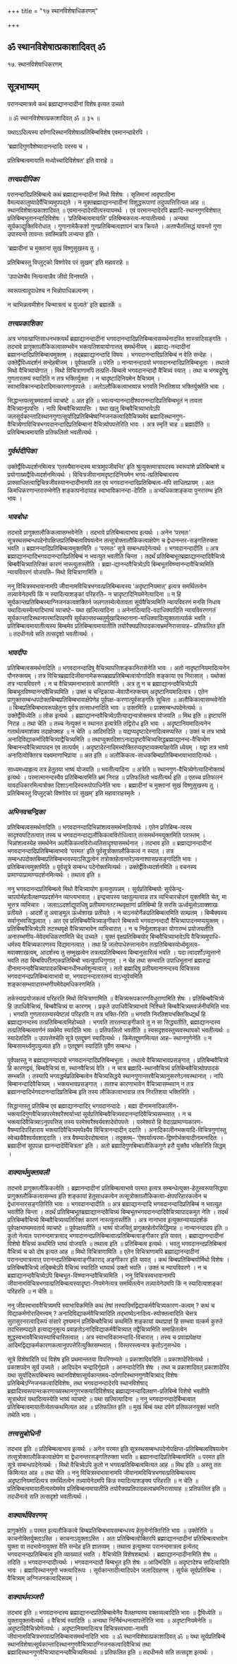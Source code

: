 +++
title = "१७ स्थानविशेषाधिकरणम्"

+++


## ॐ स्थानविशेषात्प्रकाशादिवत् ॐ

१७. स्थानविशेषाधिकरणम्

## **सूत्रभाष्यम्**

परानन्दमात्रत्वे कथं ब्रह्माद्यानन्दादीनां विशेष इत्यत उच्यते

॥ ॐ स्थानविशेषात्प्रकाशादिवत् ॐ ॥ ३५ ॥

यथाऽऽदित्यस्य दर्पणादिस्थानविशेषात्प्रतिबिम्बविशेष एवमानन्दादेरपि ।

‘ब्रह्मादिगुणवैशेष्यादानन्दादिः परस्य च ।

प्रतिबिम्बत्वमायाति मध्योच्चादिविशेषत’ इति वाराहे ॥

### ***तत्त्वप्रदीपिका***

परानन्दादिप्रतिबिम्बत्वे कथं ब्रह्माद्यानन्दादीनां मिथो विशेषः । सृतिमानां त्वदृष्टादिना वैमल्यकालुष्यादेर्वैचित्र्यमुपपद्यते । न मुक्तब्रह्माद्यानन्दादीनां विशुद्धरूपाणां तदुपपत्तिरित्यत आह ॥ स्थानविशेषात्प्रकाशादिवत् ॥ एवमानन्दादेरपीत्यस्यायमर्थः । एवं परमानन्दादेरपि ब्रह्मादि-स्थानगुणविशेषात् प्रतिबिम्बभूतानन्दादिविशेषः । ‘प्रतिबिम्बत्वमायाति’ प्रतिबिम्बकरत्व-मायातीत्यर्थः । अन्यथा सूर्यकाद्युक्तिविरोधात् । गुणानामेकैकशो गुणप्रतिबिम्बत्वज्ञापनं चात्र क्रियते । अतश्चैतत्सिद्धं यावन्तो गुणा उपास्यन्ते तावन्तः स्वस्मिन्नपि लभ्यन्त इति ।

‘ब्रह्मादीनां च मुक्तानां सुखं विष्णुसुखस्य तु ।

प्रतिबिम्बस्तु विप्लुट्को विष्णोरेव परं सुखम्’ इति महावराहे ॥

‘उपाधेश्चैव नित्यत्वान्नैव जीवो विनश्यति ।

स्वरूपत्वादुपाधेश्च न भिन्नोपाधिकल्पनम् ।

न चाभिन्नत्वमीशेन चिन्मात्रत्वं च युज्यते’ इति ब्रह्मतर्के ॥

### ***तत्त्वप्रकाशिका***

अत्र भगवत्प्राप्तिसाधनभक्त्यर्थं ब्रह्माद्यानन्दादीनां भगवदानन्दादिप्रतिबिम्बत्वसमर्थनादस्ति शास्त्रादिसङ्गतिः । तदभावे प्रागुक्तालौकिकत्वासम्भवेन भक्त्यतिशयायोगात्तत् समर्थनीयम् । ब्रह्माद्य-नन्दादीनां ब्रह्मानन्दादिप्रतिबिम्बत्वमुक्तम् । तद्ब्रह्माद्यानन्दादि विषयः । भगवदानन्दादिप्रतिबिम्बं न वेति सन्देहः । उक्तेर्द्वैविध्यदर्शनं सन्देहबीजम् । पूर्वपक्षयति ॥ परेति ॥ नान्यानन्दादयो भगवदानन्दादिप्रतिबिम्बभूताः । तथात्वे मिथो वैचित्र्यायोगात् । मिथो विचित्राणामपि तत्प्रति-बिम्बत्वे भगवदानन्दादौ वैचित्र्यं स्यात् । तथा च भगवद्रूपेषु गुणतारतम्यं स्यादिति न तत्र भक्तिर्युक्ता । न चादृष्टादिनियमेन वैचित्र्यम् । स्वाभाविकानन्दादेरादिमत्कारणानुपपत्तेः । अतोऽलौकिकत्वाभावान्न भगवति निरतिशया भक्तिर्युक्तेति भावः ।

सिद्धान्तयत्सूत्रमवतार्य व्याचष्टे ॥ अत इति ॥ भवत्यन्यानन्दादीश्वरानन्दादिप्रतिबिम्बभूतं न तावता वैचित्र्यानुपपत्तिः । नापि बिम्बवैचित्र्यापत्तिः । यथा खलु बिम्बवैचित्र्याभावेऽपि जलसूर्यकान्तादिस्थानगुणात्सूर्यादिप्रतिबिम्बेष्वग्निजनकत्वादिवैचित्र्यमेवं ब्रह्मादिस्थानगुण-वैचित्र्येणाविचित्रभगवदानन्दादिप्रतिबिम्बानां वैचित्र्योपपत्तेरिति भावः । अत्र स्मृतिं चाह ॥ ब्रह्मादीति ॥ प्रतिबिम्बत्वमायाति प्रतिफलितो भवतीत्यर्थः ।

### ***गुर्वर्थदीपिका***

उक्तेर्द्वैविध्यदर्शनमित्यत्र ‘एतस्यैवानन्दस्य मात्रामुपजीवन्ति’ इति श्रुत्युक्तमात्रापदस्य स्वरूपांशे प्रतिबिम्बांशे च प्रयोगाख्यद्वैविध्यदर्शनमित्यर्थः । विचित्रजीवानामदृष्टादिनियमेन भगव-त्प्रतिबिम्बत्वस्य प्राक्साधितत्वाद्विचित्रजीवस्यानन्दादीनामपि तत एव भगवदानन्दादिप्रतिबिम्बत्व-मपि साधितप्रायम् । अतः किमधिकरणान्तरारम्भेणेति शङ्कापनोदायाह स्वाभाविकानन्दा-देरिति ॥ अभ्यधिकाशङ्कया पुनरारम्भ इति भावः ।

### ***भावबोधः***

तदभावे प्रागुक्तालौकिकत्वासम्भवेनेति । तदभावे प्रतिबिम्बत्वाभाव इत्यर्थः । अनेन ‘परमतः’ सूत्रस्थसम्बन्धपदेनोपक्षिप्तप्रतिबिम्बत्वविषयत्वेन तत्सूत्रोक्तालौकिकत्वाक्षेपेण च द्वेधानन्तर-सङ्गतिरुक्ता भवति ॥ ब्रह्मानन्दादिप्रतिबिम्बत्वमुक्तमिति ॥ ‘परमतः’ सूत्रे सम्बन्धपदेनेत्यर्थः ॥ भगवदानन्दादीति ॥ अत्र ब्रह्माद्यानन्दादिभगवदानन्दादिप्रतिबिम्बं न भवत्युत भवतीति चिन्ता । तदर्थं प्रतिबिम्बभूतब्रह्माद्यानन्दादिवैचित्र्ये बिम्बवैचित्र्यातिरिक्तं कारणं नास्त्युतास्तीति । ब्रह्मा-द्यानन्दवैचित्र्येऽपि बिम्बभूतविष्ण्वानन्दावैचित्र्यमिति न्यायविवरणं योजयति– मिथो विचित्राणामिति ॥

ननु विचित्रस्वभावानामपि जीवानामविचित्रभगवत्प्रतिबिम्बत्वस्य ‘अदृष्टानियमात्’ इत्यत्र समर्थितत्वेन तन्न्यायेनेदमपि किं न स्यादित्याशङ्कां परिहरति– न चादृष्टादिनियमेनेत्यादिना ॥ न हि सूर्यकान्तप्रतिबिम्बस्याग्निजनकत्वशक्तिर्न जलगतस्येत्येतावता सूर्यवैचित्र्यमिति न्यायविवरणं मनसि निधाय यथादित्यस्येत्यादिभाष्यं व्याचष्टे– यथा खल्वित्यादिना ॥ अनेनादित्यादि-वदाधिक्यादिति न्यायविवरणगतं सूर्यकान्तादिस्थानपरमादिपदमपि सूर्यकान्तवच्चतुर्मुखादिस्थानाना-माधिक्यादित्युक्ततात्पर्यकं भवति । प्रतिबिम्बत्वमायातीत्यस्य बिम्बमेव प्रतिबिम्बत्वमायातीति तयोरैक्यप्रतिपादकत्वभ्रमनिरासायाह– प्रतिफलित इति ॥ तदधीनत्वे सति तत्सदृशो भवतीत्यर्थः ।

### ***भावदीपः***

प्रतिबिम्बत्वसमर्थनादिति ॥ भगवदानन्दादिषु वैचित्र्यापत्तिशङ्कानिरासेनेति भावः । अतो नादृष्टानियमादित्यनेन पौनरुक्त्यम् । तत्र विचित्रब्रह्मादिजीवानामेकरूपब्रह्मप्रतिबिम्बत्वायोगादिति शङ्काया एव निरासात् । यथोक्तं तत्र न्यायविवरणे । न च वैचित्र्यमनाभासत्वे कारणमिति । अत्र तु न च ब्रह्माद्यानन्दवैचित्र्येऽपि बिम्बभूतविष्ण्वानन्दवैचित्र्यमिति । उक्तं च चन्द्रिकाया-मेवापौनरुक्त्यम् अदृष्टानियमादित्यत्र । एतेन प्रागुक्तसम्बन्धपदोक्तबिम्बप्रतिबिम्बभावाक्षेपेणेह पूर्वपक्ष-करणात्पूर्वसङ्गतिः सूचिता ॥ अलौकिकत्वासम्भवेनेति ॥ बिम्बप्रतिबिम्बभावरूपहेतुना पूर्वत्र तत्साधनादिति भावः ॥ उक्तमिति ॥ प्राक्सम्बन्धपदेनेत्यर्थः ॥ उक्तेर्द्वैविध्येति ॥ लोक इत्यर्थः । ब्रह्माद्यानन्दवैचित्र्येऽपीत्याद्यन्यत्रोक्तमत्र योजयति ॥ मिथ इति ॥ इष्टापत्तिं निराह ॥ तथा चेति ॥ तच्च नेत्युक्तं न स्थानत इत्यत्रेति तद्विरोध इति भावः । अदृष्टानियमादित्यनेन गतार्थत्वमाशंक्य तदाक्षेपमाह ॥ न चेति ॥ आदिमदिति ॥ यद्यप्यदृष्टादेरनादित्वमप्यस्ति । उक्तं च तत्र भाष्ये अनादिविद्याकर्मादिवैचित्र्याद्वैचित्र्यमिति ॥ तथाप्युक्तदिशाऽनाद्यदृष्टवैचित्र्यसिद्धब्रह्माद्यानन्द-वैचित्र्येण बिम्बानन्दवैचित्र्यापादन एव तात्पर्यम् । अदृष्टादेरनादिमत्त्वोक्तिरप्यदृष्टव्यक्त्यपेक्षयेति ध्येयम् । यद्वा तत्र भाष्ये अनादित्वोक्तिरत्र वक्ष्यमाणाभिप्राया ॥ अत इति ॥ अलौकिकत्व-साधकबिम्बप्रतिबिम्बभावाभावादित्यर्थः ।

साध्यमध्याहृत्य तत्र हेतुतया भाष्यं योजयति ॥ भवतीत्यादिना ॥ अत्रेति ॥ स्थानगुण-वैचित्र्येणेत्यादिनोक्तार्थ इत्यर्थः । परमात्मानन्दस्यैव प्रतिबिम्बत्वमिति भ्रमं निराह ॥ प्रतिफलितो भवतीत्यर्थ इति ॥ एतच्च प्रतिफलनं यावदधिकारमित्यत्रोक्त दिशाऽनादिस्वरूपोपाधिनेति भावः । ब्रह्मादीनां च मुक्तानां सुखं विष्णुसुखस्य तु । प्रतिबिम्बस्तु विप्लुट्को विष्णोरेव परं सुखम्’ इति महावाराहस्मृतेः ।

### ***अभिनवचन्द्रिका***

प्रतिबिम्बत्वसमर्थनादिति ॥ भगवदानन्दादिभिन्नांशत्वसमर्थनादित्यर्थः । एतेन प्रतिबिम्ब-त्वस्य सादृश्यघटितत्वात् तस्य च भगवदानन्दाद्यलौकिकत्वविरोधित्वात् तत्समर्थनमयुक्तमिति परास्तम् । भिन्नांशत्वस्येह समर्थनेन अलौकिकत्वविरोध्यतिसादृश्यासमर्थनात् । तदभाव इति ॥ ब्रह्माद्यानन्दादीनां भगवदानन्दादिप्रतिबिम्बत्वाभावे ‘परमत’ इति पूर्वसूत्रोक्तालौकिकत्वं न स्यात् । तत्र सम्बन्धपदोक्तबिम्बप्रतिबिम्बभावस्याऽसिद्धत्वेन तत्रोक्तहेत्वन्तरेऽप्यनाश्वासप्रसङ्गादिति भावः । प्रतिबिम्बत्त्वमुक्तमिति ॥ पूर्वसूत्रे सम्बन्ध पदेनोक्तमित्यर्थः । उक्तेर्द्वैविध्यदर्शनमिति ॥ वचनस्य प्रामाण्याप्रामाण्यदर्शनमित्यर्थः । तथात्व इति ॥

ननु भगवदानन्दप्रतिबिम्बत्वे मिथो वैचित्र्यायोग इत्यनुपपन्नम् । सूर्यप्रतिबिम्बयोः सूर्यकेन्द्र-चापयोर्महावैलक्षण्यप्रदर्शनेन व्याप्त्यभावात् । इन्द्रचापस्य पक्षतुल्यत्वान्न तत्र व्यभिचारचोदनं युक्तमिति चेत्, मा भूत्तत्र व्यभिचारः । जलाऽऽदर्शाद्युपाधिषु प्रतीयमानतटस्थवृक्षाणां प्रतिबिम्बो हि सरसि ऊर्ध्वमूलोऽवाक्शाखः प्रतीयते । आदर्शे तु अवाङ्मूल ऊर्ध्वशाखः प्रतीयते । न चाऽनयोर्नैकप्रतिबिम्बत्वमिति साम्प्रतम् । बिम्बैक्यस्य सर्वानुभवसिद्धत्वात् । अत एव प्रतिबिम्बवैचित्र्याङ्गीकारे बिम्बरूपे भगवदानन्दादौ वैचित्र्यापादनमप्ययुक्तम् । प्रतिबिम्बवैचित्र्येऽपि तटस्थवृक्षे वैचित्र्याभावेन व्यभिचारात् । न च निर्मूलाशङ्का योगारम्भं प्रयोजयतीति अनारम्भणीय-मेवेदमधिकरणमिति चेद् उच्यते । युक्तं वृक्षप्रतिबिम्बयोर् बिम्बवैचित्र्याभावेऽपि वैचित्र्यमुपाधि-धर्मस्य वैचित्र्यकारणस्य विद्यमानत्वात् । तथा हि जलोपाधेरुत्तानत्वेन तत्प्रतिबिम्बस्योर्ध्वमूलत्व-मवाक्शाखत्वम्, आदर्शस्य तु सम्मुखत्वेन तत्रत्यप्रतिबिम्बस्य बिम्बानुसारित्वं भवति । यदा त्वादर्शोऽप्युत्तानो भवति तदा बिम्बविपरीतएकप्रतिबिम्बो भवत्युपाधिगुणात् । न चेह तथा सम्भवति उपाधिभूतानां ब्रह्मरुद्रा दीनामानन्दवैचित्र्यापादकबिम्बानधीनधर्मशून्यत्वात् । ततो ब्रह्मादिषु प्रतीयमानानन्दस्य विचित्रस्य भगवदानन्दप्रतिबिम्बत्वाभावो वा, भगवदानन्दतारतम्यं वाऽभ्युपेयमिति शङ्कासम्भवादारम्भणीयमेवेदमधिकरणमिति ।

तर्कस्याप्रयोजकत्वं परिहरति मिथो विचित्राणामिति ॥ वैचित्र्यरूपकारणविधुराणामिति शेषः । प्रतिबिम्बवैचित्र्ये हि उपाधिवैचित्र्यं, बिम्बवैचित्र्यं वा कारणम् । प्रकृते उपाधिवैचित्र्याभावे निश्चिते बिम्बवैचित्र्यमवर्जनीयमिति भावः । भगवति गुणतारतम्यस्येष्टत्वं परिहरति न तत्र भक्ति-रिति ॥ भगवति निरतिशयभक्तिसिध्द्यर्थं हि ब्रह्माद्यानन्दस्य तत्प्रतिबिम्बत्वमिहोच्यते । भगवति तारतम्याङ्गीकारे तु न सा सिद्ध्यतीति, ब्रह्माद्यानन्दस्य तत्प्रतिबिम्बत्ववर्णनं व्यर्थमेव स्यादिति भावः ॥ प्रतिफलितो भवतीति ॥ स्वसदृशवस्तुव्यवस्थापको भवतीत्यर्थः ॥ स्यादेतदिति ॥ उपपत्तेश्चेति सूत्रे एतद्दूषणं स्यादित्यर्थः । किमेतद्दूषणमित्यत आह– स्थानगुणेनेति ॥ न बिम्बसामर्थ्यमुपयुज्यत इति ॥ एतद्दूषणं स्यादिति पूर्वेण सम्बन्धः ।

पूर्वपक्षस्तु न ब्रह्माद्यानन्दादयो भगवदानन्दादिप्रतिबिम्बभूताः । तथात्वे वैचित्र्याभावप्रसङ्गात् । प्रतिबिम्बवैचित्र्ये हि कारणद्वयं, बिम्बवैचित्र्यं वा, स्थानवैचित्र्यं वेति । न चात्र ब्रह्मादि-स्थानवैचित्र्यं प्रतिबिम्बवैचित्र्योपपादकं सम्भवति । तस्यापि भगवद्धर्मप्रतिबिम्बत्वेन वैचित्र्यसिद्धये स्थानगुणान्तरवैचित्र्यानुसरणेऽनवस्थानात् । नापि बिम्बानन्दादिवैचित्र्यम् । भक्त्यभावप्रसङ्गात् । ततश्च कारणाभावेन वैचित्र्यासम्भवान् न तत्र ब्रह्मानन्दादिर्भगवदानन्दादिप्रतिबिम्ब इति तस्य लौकिकत्वाभावान्न तत्र निरतिशया भक्तिरिति ।

सिद्धान्तस्तु प्रतिबिम्ब एव ब्रह्माद्यानन्दादिर् भगवदानन्दादेः । बह्मा दीनामनादिकालीन-भक्त्यादिगुणवैचित्र्यपरमेश्वरैश्वर्याभ्यां सूर्यप्रतिबिम्बवैचित्र्यवदानन्दादिवैचित्र्यसम्भवात् । न च भक्त्यादिवैचित्र्याऽनुपपत्तिस् तस्य परमेश्वरैश्वर्यवशादेवोपपत्तेः । परमेश्वरो हि वेदाऽप्रामाण्यकारण-वैषम्यादिपरिहाराय भक्त्यादिवैचित्र्यमपेक्ष्यैव विचित्रानन्दादीन् ददाति । अनादिकालीनभक्त्यादि-विचित्रगुणांस्तु स्वेच्छयैवैश्वर्यवशाद्ददाति । तत्र वैषम्यादेरदोषत्वात् । तदुक्तम्– ‘ऐश्वर्यात्परमा-द्विष्णोर्भक्त्यादीनामनादितः । ब्रह्मादीनां सूपपन्ना ह्यानन्दादेर्विचित्रता’ इति । अतो ब्रह्मादिगुणबिम्बालौकिकगुणे हरौ युक्तैव भक्तिरिति सिद्धम् ।

### ***वाक्यार्थमुक्तावली***

तदभावे प्रागुक्तलौकिकत्वेति । ब्रह्मानन्दादीनां प्रतिबिम्बत्वाभावे परमत इत्यत्र सम्बन्धेत्युक्त-हेतुस्वरूपासिद्ध्या प्रागुक्तलौकिकत्वासम्भव इति शङ्कायां हेतुसाधकत्वेन तत्सूत्रोक्तालौकिकत्वा-क्षेपपरिहारकत्वेन च द्वेधानन्तरसङ्गतिरिति भावः ॥ भगवदानन्दादीति ॥ अत्र ब्रह्माद्यानन्दादि भगवदानन्दादिप्रतिबिम्बं न भवत्युत भवतीति चिन्ता । तदर्थं प्रतिबिम्बभूतब्रह्माद्यानन्दवैचित्र्यं बिम्बभूतभगवदानन्दादिवैचित्र्यापादकमुत नेति । तदर्थं प्रतिबिम्बवैचित्र्ये बिम्बवैचित्र्यव्यतिरिक्तं कारणं नास्त्युतास्तीति । अत्र नानाभाव इत्युक्तन्यायप्रदर्शकं पूर्वपक्षभाष्यमवतार्य व्याचष्टे ॥ पूर्वपक्षयतीति ॥ भाष्यं योजयितुं प्रागुक्तहेतोरसिद्धिमाह ॥ नान्यानन्दादय इति ॥ कुतो नेत्यतः परानन्दमात्रत्वाद् भगवदानन्दप्रतिबिम्बत्वात्प्रतिबिम्बत्वाङ्गीकार इति यावत् । ब्रह्माद्यानन्दादीनां विशेषो वैचित्र्यं कथमिति भाष्यं योजयति ॥ तथात्व इति ॥ प्रतिबिम्बत्व इत्यर्थः । भवतु भगवदानन्दप्रतिबिम्बत्वं वैचित्र्यं च को दोष इत्यत आह ॥ मिथो विचित्राणामिति ॥ एतेन विचित्राणामपि ब्रह्माद्यानन्दादीनां परानन्दमात्रत्वात् परानन्दप्रतिबिम्बत्वाङ्गीकाराद् अङ्गीकार इति यावत् । कथं बिम्बप्रतिबिम्बयोर्मिथो विशेषः । प्रतिबिम्बवैचित्र्ये तद्बिम्बेऽपि वैचित्र्यं स्यादिति भाष्यार्थ उक्तो भवति । उक्तं च न्यायविवरणे । न च ब्रह्माद्यानन्दवैचित्र्येऽपि बिम्बभूत-विष्ण्वानन्दवैचित्र्यमिति । ननु विचित्रस्वभावानामपि जीवानामविचित्रभगवत्प्रतिबिम्बत्वस्यादृष्टा-नियमेनेत्यत्र समर्थितत्वेन तन्न्यायेनेदमपि किं न स्यादित्याशङ्कां परिहरति ॥ न चेति ॥

ननु जीवस्वभाववैचित्र्यमपि स्वाभाविकमिति कथं तेषां तस्यादिमद्विद्याकर्मवैचित्र्यकारण-कत्वम् ? कथं च विद्याकर्मणोरादिमत्त्वम् ? अनादिविद्याकर्मवैचित्र्यादिति तद्भाष्येऽनादित्व-स्योक्तत्वादिति चेत्तत्र सुरासुरनरत्वादिरूपं संसारे दृश्यमानं प्रतिबिम्बवैचित्र्यं कथमिति शङ्कायां यथाप्राज्ञं हि सम्भवा यत्कर्म कुरुते तदभिसम्पद्यते इत्याद्यनुसृत्य प्रवाहतोऽनादिविद्याकर्मवैचित्र्यात् तद्वैचित्र्यमिति समाहितत्वेन शुद्धस्वभाववैचित्र्यस्याविचारितत्वात् । अत्र स्वाभाविकानन्दादि-विचारात् । तस्य च प्रवाह्यपेक्षया आदिमद्विद्याकर्मकारणकत्वानुपपत्तेरित्युक्तिसम्भवात् । विस्तरस्त्वन्यत्र कृतोऽनुसन्धेयः ।

सूत्रे विशेषादिति पदं विशेष इति प्रथमान्ततया विपरिणम्यते ॥ प्रकाशादिवदिति ॥ प्रकाशादेरिवेत्यर्थः । प्रकाशपदेन सूर्य उच्यते । आदिपदेन चन्द्रादिर्गृह्यते । आनन्दादेरिति शेषः । तथा च प्रकाशादिवत् प्रकाशादेरिव यथा सूर्यादिरूपबिम्बस्य स्थानविशेषात्सूर्यकान्तमय-दर्पणादिस्थानगुणवैचित्र्याद् विशेषः प्रतिबिम्बेऽग्निजनकत्वादिविशेषः, तथा भगवदानन्दादेरपि स्थानविशेषाद् ब्रह्मादिस्वरूपान्तःकरणाख्यस्थानगुणभक्त्यादिविशेषाद् ब्रह्माद्यानन्दादिलक्षण-प्रतिबिम्बे विशेषो भवतीति सूत्रार्थपरं यथादित्यस्येति भाष्यं व्याचष्टे ॥ यथा खल्वित्यादिना ॥ ननु भगवदानन्दादेर्बिम्बत्वात् प्रतिबिम्बत्वमायातीत्येतत्कथमित्यत आह ॥ प्रतिफलित इति ॥ मुखं बिम्बं यथा दर्पणे प्रतिफलनयुक्तं भवति तथेति भावः ।

### ***तत्त्वसुबोधिनी***

तदभाव इति ॥ प्रतिबिम्बत्वाभाव इत्यर्थः । अनेन परमत इति सूत्रस्थसम्बन्धपदेनोपक्षिप्त-प्रतिबिम्बत्वविषयत्वेन तत्सूत्रोक्तालौकिकत्वाक्षेपेण वा द्वेधानन्तरसङ्गतिरुक्ता भवति ॥ ब्रह्मानन्दादिप्रतिबिम्बत्वमिति ॥ परमत इति सूत्रे सम्बन्धपदेनेत्यर्थः । मिथो वैचित्र्येऽपि कुतो न भगवत्प्रतिबिम्बत्वमित्यत आह ॥ मिथ इति ॥ अस्तु ततः किमित्यत आह ॥ तथा चेति ॥ ननु विचित्रस्वभावानामपि जीवानामविचित्रभगवत्प्रतिबिम्बत्वस्य अदृष्टानियमादित्यत्र समर्थितत्वेन तन्न्यायेनेदमपि किन्न स्यादित्याशङ्क्य परिहरति ॥ न चेति ॥ प्रतिबिम्बत्वमायातीत्यस्येममेव प्रतिबिम्बत्वमायातीति तयोरैक्यप्रतिपादकत्वभ्रमनिरासायाह ॥ प्रतिफलित इति ॥ तदधीनत्वे सति तत्सदृशो भवतीत्यर्थः ।

### ***वाक्यार्थविवरणम्***

प्रागुक्तेति ॥ परमत इत्यलौकिकत्वे बिम्बप्रतिबिम्बभावसम्बन्धस्य हेतुत्वेनोक्तिरिति भावः ॥ उक्तेरिति ॥ काचनोक्तिर्युक्ताऽस्ति । काचनाऽयुक्ताऽस्ति । अतः प्रतिबिम्बत्वोक्तिरपि ब्रह्माद्यानन्दादीनां प्रतिबिम्बत्वभावेन युक्ता वा तदभावेनायुक्ता वेति सन्देह इति ज्ञातव्यम् । तथात्व इत्युक्त्या परानन्दमात्रत्व इत्येतद् भगवदानन्दप्रतिबिम्बत्व इति व्याख्यातं भवति । वैचित्र्येति विशेषशब्दार्थः । ब्रह्माद्यानन्दादीनामिति शेषः ॥ तदिति ॥ भगवदानन्दादीत्यर्थः । भगवदानन्दादौ बिम्बभूत इति शेषः ॥ आदिमदिति ॥ अदृष्टादेश्च सादित्वादिति भावः । ब्रह्मादिस्थानगुणो भक्त्यादिरूपः । सूर्यकान्तादीत्यादिपदेन जलादिग्रहणम् । सूर्यकं सूर्यप्रतिबिम्बः । वैचित्र्यम् अग्निजनकत्वादिरूपम् ।

### ***वाक्यार्थमञ्जरी***

तदभाव इति ॥ भगवदानन्दस्य ब्रह्माद्यानन्दप्रतिबिम्बत्वेनैव वैलक्षण्यस्य वक्तव्यत्वादिति भावः ॥ द्वैविध्येति ॥ युक्तायुक्तत्वेत्यर्थः ॥ वैचित्र्यं स्यादिति ॥ अन्यथा निर्निर्बन्धनत्वापत्तेरिति भावः ॥ अदृष्टानियमेनेति ॥ अदृष्टादिवैचित्र्येणेत्यर्थः । अदृष्टानियमादित्यत्र विचित्रस्वभावा-नामपि जीवानामविचित्रभगवत्प्रतिबिम्बत्वसमर्थनादिति भावः ॥ ॐ स्थानविशेषात्प्रकाशादिवत् ॐ ॥ यथा सूर्यप्रतिबिम्बे स्थानविशेषात्सूर्यकान्तादिस्थानगुणवैचित्र्यादग्निजनकत्वादिवैचित्र्यं तथा ब्रह्मादिस्थानगुणवैचित्र्यादानन्दवैचित्र्यमित्यर्थः ॥ प्रतिफलित इति ॥ तदधीनत्वे सति तत्सदृश इत्यर्थः ।

  

